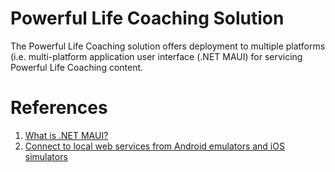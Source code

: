 ﻿# Powerful Life Coaching Solution

The Powerful Life Coaching solution offers deployment to multiple platforms (i.e. multi-platform application user interface (.NET MAUI) for servicing Powerful Life Coaching content.

# References

1. [What is .NET MAUI?](https://learn.microsoft.com/en-us/dotnet/maui/what-is-maui?view=net-maui-7.0)
2. [Connect to local web services from Android emulators and iOS simulators](https://learn.microsoft.com/en-us/dotnet/maui/data-cloud/local-web-services?view=net-maui-7.0)


